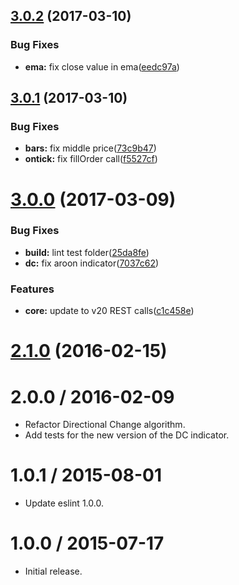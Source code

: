 <a name="3.0.2"></a>
## [3.0.2](https://github.com/albertosantini/argo-trading-plugin-dc/compare/v3.0.1...v3.0.2) (2017-03-10)


### Bug Fixes

* **ema:** fix close value in ema([eedc97a](https://github.com/albertosantini/argo-trading-plugin-dc/commit/eedc97a))



<a name="3.0.1"></a>
## [3.0.1](https://github.com/albertosantini/argo-trading-plugin-dc/compare/v3.0.0...v3.0.1) (2017-03-10)


### Bug Fixes

* **bars:** fix middle price([73c9b47](https://github.com/albertosantini/argo-trading-plugin-dc/commit/73c9b47))
* **ontick:** fix fillOrder call([f5527cf](https://github.com/albertosantini/argo-trading-plugin-dc/commit/f5527cf))



<a name="3.0.0"></a>
# [3.0.0](https://github.com/albertosantini/argo-trading-plugin-dc/compare/v2.1.0...v3.0.0) (2017-03-09)


### Bug Fixes

* **build:** lint test folder([25da8fe](https://github.com/albertosantini/argo-trading-plugin-dc/commit/25da8fe))
* **dc:** fix aroon indicator([7037c62](https://github.com/albertosantini/argo-trading-plugin-dc/commit/7037c62))


### Features

* **core:** update to v20 REST calls([c1c458e](https://github.com/albertosantini/argo-trading-plugin-dc/commit/c1c458e))



<a name="2.1.0"></a>
# [2.1.0](https://github.com/albertosantini/argo-trading-plugin-dc/compare/v2.0.0...v2.1.0) (2016-02-15)




2.0.0 / 2016-02-09
==================

* Refactor Directional Change algorithm.
* Add tests for the new version of the DC indicator.

1.0.1 / 2015-08-01
==================

* Update eslint 1.0.0.

1.0.0 / 2015-07-17
==================

* Initial release.
